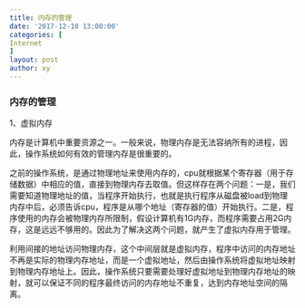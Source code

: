 ```yaml
---
title: 内存的管理
date: '2017-12-10 13:00:00'
categories: [
Internet
]
layout: post
author: xy
---
```


### 内存的管理

1、虚拟内存

内存是计算机中重要资源之一。一般来说，物理内存是无法容纳所有的进程，因此，操作系统如何有效的管理内存是很重要的。

之前的操作系统，是通过物理地址来使用内存的，cpu就根据某个寄存器（用于存储数据）中相应的值，直接到物理内存去取值。但这样存在两个问题：一是，我们需要知道物理地址的值，当程序开始执行，也就是执行程序从磁盘被load到物理内存中后，必须告诉cpu，程序是从哪个地址（寄存器的值）开始执行。二是，程序使用的内存会被物理内存所限制，假设计算机有1G内存，而程序需要占用2G内存，这是远远不够用的。因此为了解决这两个问题，就产生了虚拟内存用于管理。
    
利用间接的地址访问物理内存，这个中间层就是虚拟内存，程序中访问的内存地址不再是实际的物理内存地址，而是一个虚拟地址，然后由操作系统将虚拟地址映射到物理内存地址上。因此，操作系统只要需要处理好虚拟地址到物理内存地址的映射，就可以保证不同的程序最终访问的内存地址不重复，达到内存地址空间的隔离。



 










